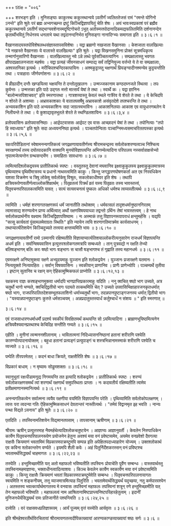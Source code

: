 +++
title = "००६"

+++
शरभङ्ग इति । मुनिसङ्घाः काकुत्स्थ ककुत्स्थान्वये ऽवतीर्णं ज्वलिततेजसं रामं "रमन्ते योगिनो ऽनन्ते" इति श्रुतेः परं ब्रह्म अभ्यगच्छन्त द्रष्टुं किञ्चिद्विज्ञापयितुं चेति शेषः । अयं भावःस्वप्रकाशं परं ब्रह्मैव ककुत्स्थान्वये ऽवतीर्णं सद्भाग्यवशेनास्मद्दृष्टिगोचरो ऽभूत् अतोस्मत्तपोदानादिकमद्यफलितमिति दर्शनानन्देन कृतार्थीभवितुं निर्धनस्य धनलाभे यथा तद्वदानन्दनिर्भरा मुनिसङ्गा नानादिग्भ्यः समागता इति  ॥  ३।६।१  ॥   

  

वैखानसादयस्तपोविशेषलब्धसंज्ञास्तापसविशेषाः । यद्वा ब्रह्मणो नखजाता वैखानसाः । केशजाता वालखिल्याः "ये नखास्ते वैखानसाः ये वालास्ते वालखिल्याः" इति श्रुतेः । यद्वा विखनसमुनिना प्रोक्तं सूत्रमधिकृत्य तन्मार्गानुसारिणो वैखानसाः । वालखिल्यास्तु नवे ऽन्ने लब्धे पूर्वसञ्चितत्यागिनः । सम्प्रक्षालास्तु भवगतः क्षीपादप्रक्षालनजाता महर्षयः । यद्वा प्रत्यहं जीवनसाधनं सम्पाद्य सर्वं तद्विनियुज्य वर्त्तन्ते ये ते वा सम्प्रक्षालाः, अश्वस्तनिका इत्यर्थः । मरीचिपाश्चन्दिरकापायिनः । अश्मकुट्टास्तु भक्षणार्थं प्रियङ्ग्वादीनश्मन्येव कुट्टयन्तीति तथा । पत्राहाराः जीर्णपर्णाशनाः  ॥  ३।६।२  ॥   

  

ये व्रीह्यादीन् दन्तैः खण्डयित्वा भक्षयन्ति ते दन्तोलूखालनः । उन्मज्जकानाम कण्ठदघ्नजले स्थित्वा । तपः कुर्वन्तः । उन्मत्तका इति पाठे उद्गतः मत्तो मात्सर्यं येषां ते तथा । स्वार्थे कः । यद्वा ज्ञानिनः "बालोन्मत्तपिशाचवत्" इति स्मरणात्तथा । गात्रशय्यास्तु केवलं स्थले गात्रैरेव ये शेरते ते तथा । ये केचिदपि न शोरते ते अशय्याः । अभ्रावकाशकाः ये वातातपवर्षेषु अभ्रावकाशे असंवृतदेशे तपश्चरन्ति ते तथा । अभ्यवकाशिन इति पाठे अभ्यवकाशिनः सदा जाग्रत्स्वभाविनः । आकाशनिलयाः आकाश एव वायुधारणबलेन ये निलीयन्ते ते तथा । ये कुशाद्यावृतभूतले शेरते ते स्थण्डिलशायिनः  ॥  ३।६।३,४  ॥   

  

व्रतोपवासिनः व्रतोपवासनिष्ठाः । आर्द्रपटवाससः आर्द्रपट एव वासः आच्छादनं येषां ते तथा । तपोनित्याः "तपो हि स्वाध्यायः" इति श्रुतेः सदा अध्ययननिष्ठा इत्यर्थः । पञ्चतपोन्विताः पञ्चाग्निमध्यसमाचरिततपस्का इत्यर्थः  ॥  ३।६।५,६  ॥   

  

रक्षःपरिपीडितानां स्वेषामनन्यगतिकत्वं जगद्रक्षणायावतीर्णस्य श्रीरामचन्द्रस्य सर्वलोकशरण्यत्वञ्च निश्चित्य स्वरक्षणार्थं तस्य दयोत्पादकानि वाक्यानि मुनयोविज्ञापयन्ति अभिगम्येत्यादिना परिपालय नस्सर्वान्राक्षसेभ्यो नृपात्मजेत्यन्तेन ग्रन्थसन्दर्भेण । समाहिताः सावधानाः  ॥  ३।६।७  ॥   

  

त्वमित्यादिश्लोकद्वयस्य प्रातीतिकार्थः स्पष्टः । वस्तुतस्तु देवानां मघवानिव इक्ष्वाकुकुलस्य इक्ष्वाकुकुलमात्रस्य पृथिव्याश्च पृथिवीमात्रस्य च प्रधानो नाथस्त्वमिति काकुः । किन्तु जगद्धारणपोषणकर्ता अत एव निरवधिकेन यशसा विक्रमेण च त्रिषु लोकेषु सर्वलोकेषु विश्रुतः, सकलोकाधीश्वर इति शेषः । तथापि क्षत्रियरूपेणावतीर्णत्वाल्लोकशिक्षार्थम् । पितृव्रतत्वं पित्रर्थं व्रतं यस्य पितृव्रतः तस्य भावस्तत्त्वं, पितृवचनपरिपालकत्वमिति यावत् । सत्यं सत्यवचनत्वं पुष्कलः अधिको धर्मश्च त्वय्यस्तीत्यर्थः  ॥  ३।६।८,९  ॥   

  

त्वामिति । धर्मज्ञं शरणागतरक्षणरूपं धर्मं जानातीति तथोक्तम् । धर्मवत्सलं तादृशधर्मानुष्ठाननिरतम् त्वामासाद्य शरण्यत्वेन प्राप्य अर्थित्वात् अर्थो रक्षणविषययाच्ञा तद्वन्तो ऽर्थिनः तेषां भावस्तत्त्वम् । हे नाथ सर्वलोकप्रार्थनीय वक्ष्यामः किञ्चिद्विज्ञापयिष्यामः । नः अस्माकं तत्तु विज्ञापनरूपापराधं क्षन्तुमर्हसि । यद्यपि "सत्सु कार्यवतां पुंसामलमेवाग्रतः स्थितिः" इति न्यायेन त्वयि शरणागतिमात्रमेव कार्यसाधनम् । तथाप्यार्त्यतिशयेन किञ्चिदुच्यते तत्त्वया क्षन्तव्यमिति भावः  ॥  ३।६।१०  ॥   

  

जगद्रक्षणायावतीर्णो रामो ऽस्मानपि रक्षिष्यतीति विज्ञायाप्यार्त्यतिशयाल्लोकरीत्यनुसारेण राजधर्मं विज्ञापयन्ति अधर्म इति । सर्वान्विषयवासिन इत्युत्तरश्लोकगतमत्रापि सम्बध्यते । तान् पुत्रवद्यो न रक्षति तेभ्यो बलिषङ्भागम् बलिः करः षष्ठो भागः षङ्भागः स चासौ षङ्भागश्च तं गृह्णाति तस्य महानधर्मः  ॥  ३।६।११  ॥   

  

एवमरक्षणे अनिष्टमुक्त्वा रक्षणे अभ्युदयमाहुः युञ्जान इति श्लोकद्वयेन । युञ्जानः प्रजारक्षणे यतमानः । नित्ययुक्तो नित्यावहितः । सर्वान् विषयवासिनः । स्वकीयान् प्राणानिव । प्राणैः प्राणेभ्योपि । पञ्चम्यर्थे तृतीया । इष्टान् सुतानिव च रक्षन् सन् ऐहिकामुष्मिकफलं प्राप्नोति  ॥  ३।६।१२,१३  ॥   

  

रक्षकस्य राज्ञः करषङ्भागमुक्त्वा धर्मादपि भागप्राप्तिप्रकारमाहुः यदिति । ननु क्वचित् षष्ठो भाग उच्यते, अत्र चतुर्थो भागो भण्यते, क्वचिद्द्वितीयो भागः पठ्यते तत्कथमिति चेत् ? उच्यते उपवासिभिक्षाहारजनकृतधर्मात् षष्ठो भागः, राजपरिपालितदेशसम्भूतफलाशिनो धर्माच्चतुर्थो भागः, तदन्नपानपुष्टाङ्गजनस्य धर्मात् द्वितीयो भागः । "यस्यान्नपानपुष्टाङ्गः कुरुते धर्मसञ्चयम् । अन्नप्रदातुस्तस्यार्धं कर्तुश्चार्धं न संशयः  ॥ " इति स्मरणात्  ॥   

३।६।१४  ॥   

एवं राजसाधारणधर्माधर्मौ प्रदर्श्य स्वकीयं विवक्षितमर्थं कथयन्ति सो ऽयमित्यादिना । ब्राह्मणभूयिष्ठमित्यनेन क्षत्रियवैश्यवानप्रस्थाश्च केचिदिह सन्तीति गम्यते  ॥  ३।६।१५  ॥   

  

एहीति । मुनीनां त्वन्मननशीलानाम् । भावितात्मनां निदिध्यासननिष्ठानां हतानां शरीराणि पश्येति कारुण्योत्पादनायोक्तम् । बहुधा हतानां प्रत्यङ्गं प्रत्युपाङ्गं च शस्त्रभिन्नानामस्माकं शरीराणि पश्येति च व्यज्यते  ॥  ३।६।१६  ॥   

  

पम्पेति तीरपरमेतत् । कदनं बाधा क्रियते, राक्षसैरिति शेषः  ॥  ३।६।१७  ॥   

  

विप्रकारं बाधाम् । न मृष्यामः सोढुमशक्ताः  ॥  ३।६।१८  ॥   

  

स्वानुभूतां रक्षःपीडामनूद्य निगमयन्ति तत इत्यादि श्लोकद्वयेन । प्रातीतिकार्थः स्पष्टः । शरण्यं सर्वलोकरक्षणसमर्थं त्वां शरणार्थं रक्षणार्थं समुपस्थिताः प्राप्ताः । नः कदावतीर्य रक्षिष्यतीति त्वामेव प्रतीक्षमाणानस्मानित्यर्थः  ॥  ३।६।१९  ॥   

  

अनन्यगतिकत्वेन सर्वात्मना त्वयैव रक्षणीया वयमिति विज्ञापयन्ति परेति । पृथिव्यामिति सर्वलोकोपलक्षणम् । त्वत्तः परा त्वदन्या गतिः ऐहिकामुष्मिकसाधनं देवतान्तरं नास्तीत्यर्थः । "तमेवं विद्वानमृत इह भवति । नान्यः पन्था विद्यते ऽयनाय" इति श्रुतेः  ॥  ३।६।२०  ॥   

  

एतदिति । तपस्विनामतिशयेन विद्यमानतपसाम् । तापसानाम् ऋषीणाम्  ॥  ३।६।२१  ॥   

  

श्रीरामः ऋषीन् प्रत्युत्तरमाह नैवमर्हथेत्यादिश्लोकचतुष्टयेन । आज्ञाप्यः आज्ञानुवर्ती । केवलेन निरुपाधिकेन कार्येण पितृवचनपरिपालनरूपेण प्रयोजनेन हेतुना अवश्यं मया वनं प्रवेष्टव्यमेव, अयमेव वनप्रवेशो दैवगत्या राक्षसैः क्रियमाणं भवतामिमं विप्रकारमपाक्रष्टुमपि सम्पन्न इति अपेक्षितपदाध्याहारेण योज्यम् । उक्तश्लोकार्थ एव कविना श्लोकान्तरेण वर्ण्यते । इयमपि शैली कवेः । अहं पितुर्निर्देशकरस्सन् वनं प्रविष्टश्च भवतामर्थसिद्ध्यर्थं चाहमागतः  ॥  ३।६।२२,२३  ॥   

  

तस्येति । हन्तुमिच्छामीति यत् अतो महाफलो भविष्यतीति तपस्विनः प्रोवाचेति पूर्वेण सम्बन्धः । वास्तवार्थस्तु तपस्विनामहमाज्ञाप्यः, भक्ताधीनत्वादित्याशयः । किञ्च केवलेन कार्येण स्वकार्येण मया वनं प्रवेष्टव्यमिति काकुः । किन्तु राक्षसैः क्रियमाणं भवतां विप्रकारमपाक्रष्टुमेवेति सम्बन्धः । पितृवचनपरिपालनायागतः स्वयमिति न शङ्कनीयम्, तत्तु व्याजमात्रमित्याह पितुरिति । भवतामेवार्थसिद्ध्यर्थं यदृच्छया, नतु कर्मपारवश्येन । अतस्तस्य भवत्कार्यार्थमागतस्य मे वनवासः तपस्विनां महाफलः तपस्विनां शत्रून् रणे हन्तुमिच्छामीति यत् तेन महाफलो भविष्यति । महाफलत्वं नाम आश्रितानामिष्टप्राप्त्यनिष्टपरिहारहेतुत्वम् । इदानीं मुनिजनधैर्यसिद्ध्यर्थं रामः प्रतिजानीते पश्यन्त्विति  ॥  ३।६।२४,२५  ॥   

  

दत्त्वेति । वरं राक्षसवधप्रतिज्ञारूपम् । आर्यं पूज्यम् वृत्तं यस्येति आर्यवृत्तः  ॥  ३।६।२६  ॥   

  

इति श्रीमहेश्वरतीर्थविरचितायां श्रीरामायणतत्त्वदीपिकाख्यायां आरण्यकाण्डव्याख्यायां षष्ठः सर्गः  ॥  ३।६  ॥   

  


